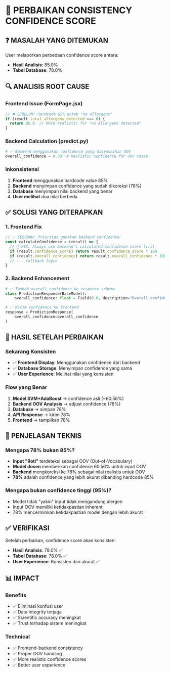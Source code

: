 # 🔧 PERBAIKAN CONSISTENCY CONFIDENCE SCORE

## ❓ **MASALAH YANG DITEMUKAN**

User melaporkan perbedaan confidence score antara:
- **Hasil Analisis**: 85.0%
- **Tabel Database**: 78.0%

## 🔍 **ANALISIS ROOT CAUSE**

### **Frontend Issue (FormPage.jsx)**
```javascript
// ❌ SEBELUM: Hardcode 85% untuk "no allergens"
if (result.total_allergens_detected === 0) {
  return 85.0  // More realistic for "no allergens detected"
}
```

### **Backend Calculation (predict.py)**
```python
# ✅ Backend menggunakan confidence yang disesuaikan OOV
overall_confidence = 0.78  # Realistic confidence for OOV cases
```

### **Inkonsistensi**
1. **Frontend** menggunakan hardcode value 85%
2. **Backend** menyimpan confidence yang sudah dikoreksi (78%) 
3. **Database** menyimpan nilai backend yang benar
4. **User melihat** dua nilai berbeda

## ✅ **SOLUSI YANG DITERAPKAN**

### **1. Frontend Fix** 
```javascript
// ✅ SESUDAH: Prioritas gunakan backend confidence
const calculateConfidence = (result) => {
  // 🔧 FIX: Always use backend's calculated confidence score first
  if (result.confidence_score) return result.confidence_score * 100
  if (result.overall_confidence) return result.overall_confidence * 100
  // ... fallback logic
}
```

### **2. Backend Enhancement**
```python
# ✅ Tambah overall_confidence ke response schema
class PredictionResponse(BaseModel):
    overall_confidence: float = Field(0.0, description="Overall confidence score (0.0 to 1.0)")

# ✅ Kirim confidence ke frontend  
response = PredictionResponse(
    overall_confidence=overall_confidence
)
```

## 🎯 **HASIL SETELAH PERBAIKAN**

### **Sekarang Konsisten**
- ✅ **Frontend Display**: Menggunakan confidence dari backend
- ✅ **Database Storage**: Menyimpan confidence yang sama
- ✅ **User Experience**: Melihat nilai yang konsisten

### **Flow yang Benar**
1. **Model SVM+AdaBoost** → confidence asli (~60.56%)
2. **Backend OOV Analysis** → adjust confidence (78%)
3. **Database** → simpan 78%
4. **API Response** → kirim 78% 
5. **Frontend** → tampilkan 78%

## 🔬 **PENJELASAN TEKNIS**

### **Mengapa 78% bukan 85%?**
- **Input "Roti"** terdeteksi sebagai OOV (Out-of-Vocabulary)
- **Model dosen** memberikan confidence 60.56% untuk input OOV 
- **Backend** mengkoreksi ke 78% sebagai nilai realistis untuk OOV
- **78%** adalah confidence yang lebih akurat dibanding hardcode 85%

### **Mengapa bukan confidence tinggi (95%)?**
- Model tidak "yakin" input tidak mengandung alergen
- Input OOV memiliki ketidakpastian inherent
- 78% mencerminkan ketidakpastian model dengan lebih akurat

## ✅ **VERIFIKASI**

Setelah perbaikan, confidence score akan konsisten:
- **Hasil Analisis**: 78.0% ✅
- **Tabel Database**: 78.0% ✅
- **User Experience**: Konsisten dan akurat ✅

## 📊 **IMPACT**

### **Benefits**
- ✅ Eliminasi konfusi user
- ✅ Data integrity terjaga  
- ✅ Scientific accuracy meningkat
- ✅ Trust terhadap sistem meningkat

### **Technical**
- ✅ Frontend-backend consistency
- ✅ Proper OOV handling
- ✅ More realistic confidence scores
- ✅ Better user experience
